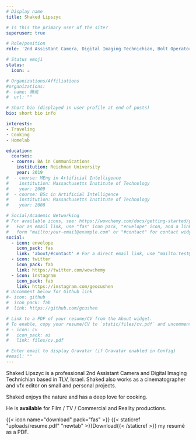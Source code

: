 ```yaml
---
# Display name
title: Shaked Lipszyc

# Is this the primary user of the site?
superuser: true

# Role/position
role: '2nd Assistant Camera, Digital Imaging Technichian, Bolt Operator'

# Status emoji
status:
  icon: ☕️ 

# Organizations/Affiliations
#organizations:
#- name: 腾讯
#  url: ""

# Short bio (displayed in user profile at end of posts)
bio: short bio info

interests:
- Traveling
- Cooking
- Homelab

education:
  courses:
  - course: BA in Communications
    institution: Reichman University
    year: 2019
#  - course: MEng in Artificial Intelligence
#    institution: Massachusetts Institute of Technology
#    year: 2009
#  - course: BSc in Artificial Intelligence
#    institution: Massachusetts Institute of Technology
#    year: 2008

# Social/Academic Networking
# For available icons, see: https://wowchemy.com/docs/getting-started/page-builder/#icons
#   For an email link, use "fas" icon pack, "envelope" icon, and a link in the
#   form "mailto:your-email@example.com" or "#contact" for contact widget.
social:
  - icon: envelope
    icon_pack: fas
    link: 'about/#contact' # For a direct email link, use "mailto:test@example.org".
  - icon: twitter
    icon_pack: fab
    link: https://twitter.com/wowchemy
  - icon: instagram
    icon_pack: fab
    link: https://instagram.com/geocushen
# Uncomment below for Github link
#- icon: github
#  icon_pack: fab
#  link: https://github.com/gcushen

# Link to a PDF of your resume/CV from the About widget.
# To enable, copy your resume/CV to `static/files/cv.pdf` and uncomment the lines below.
# - icon: cv
#   icon_pack: ai
#   link: files/cv.pdf

# Enter email to display Gravatar (if Gravatar enabled in Config)
#email: ""
---
```


Shaked Lipszyc is a professional 2nd Assistant Camera and Digital Imaging Technichian based in TLV, Israel. Shaked also works as a cinematographer and vfx editor on small and personal projects.

Shaked enjoys the nature and has a deep love for cooking.

He is **available** for  Film / TV / Commercial and Reality productions.

{{< icon name="download" pack="fas" >}} {{< staticref "uploads/resume.pdf" "newtab" >}}Download{{< /staticref >}} my resumé as a PDF.
